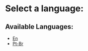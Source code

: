 <h1>Select a language: </h1>
<div class="readmeLinks">
  <h2>Available Languages: </h2>
<ul>
  <li>
    <a href="https://github.com/PedroTintino/T2S-private/blob/main/README-EN.md">En</a>
  </li>
  <li>
    <a href="https://github.com/PedroTintino/T2S-private/blob/main/README-PT-BR.md">Pt-Br</a>
  </li>
</ul>  
</div>
